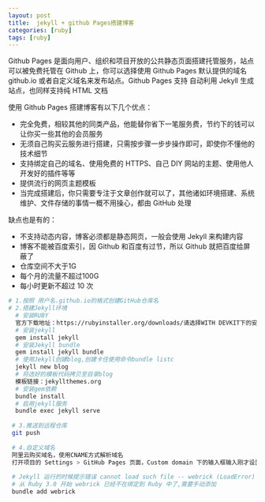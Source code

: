 ```yaml
---
layout: post
title:  jekyll + github Pages搭建博客
categories: [ruby]
tags: [ruby]
---
```


Github Pages 是面向用户、组织和项目开放的公共静态页面搭建托管服务，站点可以被免费托管在 Github 上，你可以选择使用 Github Pages 默认提供的域名 github.io 或者自定义域名来发布站点。Github Pages 支持 自动利用 Jekyll 生成站点，也同样支持纯 HTML 文档
<!--more-->
使用 Github Pages 搭建博客有以下几个优点：

- 完全免费，相较其他的同类产品，他能替你省下一笔服务费，节约下的钱可以让你买一些其他的会员服务
- 无须自己购买云服务进行搭建，只需按步骤一步步操作即可，即使你不懂他的技术细节
- 支持绑定自己的域名、使用免费的 HTTPS、自己 DIY 网站的主题、使用他人开发好的插件等等
- 提供流行的网页主题模板
- 当完成搭建后，你只需要专注于文章创作就可以了，其他诸如环境搭建、系统维护、文件存储的事情一概不用操心，都由 GitHub 处理

缺点也是有的：

- 不支持动态内容，博客必须都是静态网页，一般会使用 Jekyll 来构建内容
- 博客不能被百度索引，因 Github 和百度有过节，所以 Github 就把百度给屏蔽了
- 仓库空间不大于1G
- 每个月的流量不超过100G
- 每小时更新不超过 10 次

```Bash
# 1.按照 用户名.github.io的格式创建GitHub仓库名
# 2.搭建Jekyll环境
  # 安装RUBY
  官方下载地址：https://rubyinstaller.org/downloads/请选择WITH DEVKIT下的安装包
  # 安装jekyll
  gem install jekyll
  # 安装Jekyll bundle
  gem install jekyll bundle
  # 使用Jekyll创建blog,创建卡住使用命令bundle listc
  jekyll new blog
  # 将选好的模板代码拷贝至目录blog
  模板链接：jekyllthemes.org
  # 安装gem依赖
  bundle install
  # 启用jekyll服务
  bundle exec jekyll serve
 
 # 3.推送到远程仓库
 git push
 
 # 4.自定义域名
 阿里云购买域名，使用CNAME方式解析域名
 打开项目的 Settings > GitHub Pages 页面，Custom domain 下的输入框输入刚才设置的域名
 
 # Jekyll 运行的时候提示错误 cannot load such file -- webrick (LoadError)
 # 从 Ruby 3.0 开始 webrick 已经不在绑定到 Ruby 中了,需要手动添加
 bundle add webrick
```

